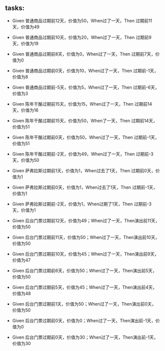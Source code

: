 ## tasks:
- Given 普通商品过期前12天，价值为50，When过了一天，Then 过期前11天，价值为49
- Given 普通商品过期前10天，价值为20，When过了一天，Then 过期前9天，价值为19
- Given 普通商品过期前8天，价值为0，When过了一天，Then 过期前7天，价值为0
- Given 普通商品过期前0天，价值为10，When过了一天，Then 过期前-1天，价值为8
- Given 普通商品过期前-5天，价值为5，When过了一天，Then 过期前-6天，价值为3

- Given 陈年干酪过期前15天，价值为15，When过了一天，Then 过期前14天，价值为16
- Given 陈年干酪过期前15天，价值为50，When了一天，Then 过期前14天，价值为51
- Given 陈年干酪过期前0天，价值为50，When过了一天，Then 过期前-1天，价值为51
- Given 陈年干酪过期前-2天，价值为49，When过了一天，Then 过期前-3天，价值为50

- Given 萨弗拉斯过期前1天，价值为1，When过去了1天，Then 过期前0天，价值为1
- Given 萨弗拉斯过期前0天，价值为1，When过去了1天，Then 过期前-1天，价值为1
- Given 萨弗拉斯过期前-2天，价值为1，When过期了1天，Then 过期前-3天，价值为1
    
- Given 后台门票过期前12天，价值为49；When过了一天，Then演出前11天，价值为50
- Given 后台门票过期前11天，价值为50；When过了一天，Then演出前10天，价值为50
- Given 后台门票过期前10天，价值为45；When过了一天，Then演出前9天，价值为47
- Given 后台门票过期前6天，价值为50；When过了一天，Then演出前5天，价值为50
- Given 后台门票过期前5天，价值为45；When过了一天，Then演出前4天，价值为48
- Given 后台门票过期前1天，价值为50；When过了一天，Then演出前0天，价值为50
- Given 后台门票过期前0天，价值为0；When过了一天，Then演出前-1天，价值为0
- Given 后台门票过期前0天，价值为30；When过了一天，Then演出前-1天，价值为30

